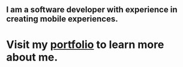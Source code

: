  
## I am a software developer with experience in creating mobile experiences.

# Visit my [portfolio](https://jamescasia.github.io) to learn more about me.
